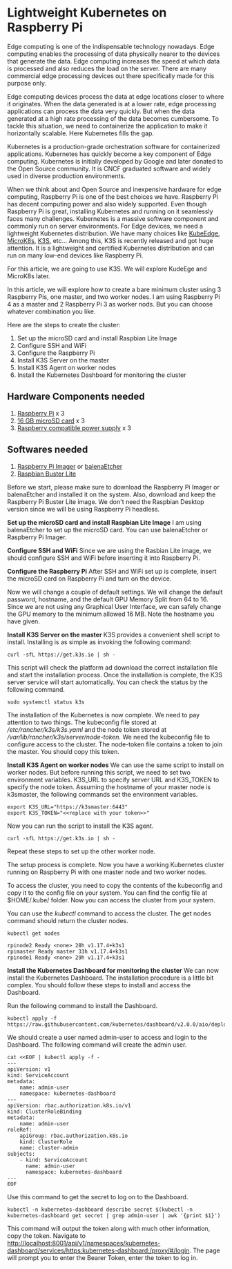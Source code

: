 # Lightweight Kubernetes on Raspberry Pi

Edge computing is one of the indispensable technology nowadays. Edge computing enables the processing of data physically nearer to the devices that generate the data. Edge computing increases the speed at which data is processed and also reduces the load on the server. There are many commercial edge processing devices out there specifically made for this purpose only.

Edge computing devices process the data at edge locations closer to where it originates. When the data generated is at a lower rate, edge processing applications can process the data very quickly. But when the data generated at a high rate processing of the data becomes cumbersome. To tackle this situation, we need to containerize the application to make it horizontally scalable. Here Kubernetes fills the gap.

Kubernetes is a production-grade orchestration software for containerized applications. Kubernetes has quickly become a key component of Edge computing. Kubernetes is initially developed by Google and later donated to the Open Source community. It is CNCF graduated software and widely used in diverse production environments.

When we think about and Open Source and inexpensive hardware for edge computing, Raspberry Pi is one of the best choices we have. Raspberry Pi has decent computing power and also widely supported. Even though Raspberry Pi is great, installing Kubernetes and running on it seamlessly faces many challenges. Kubernetes is a massive software component and commonly run on server environments. For Edge devices, we need a lightweight Kubernetes distribution. We have many choices like [KubeEdge](https://kubeedge.io/en/), [MicroK8s](https://microk8s.io/), [K3S](https://k3s.io/), etc... Among this, K3S is recently released and got huge attention. It is a lightweight and certified Kubernetes distribution and can run on many low-end devices like Raspberry Pi.

For this article, we are going to use K3S. We will explore KudeEge and MicroK8s later.

In this article, we will explore how to create a bare minimum cluster using 3 Raspberry Pis, one master, and two worker nodes. I am using Raspberry Pi 4 as a master and 2 Raspberry Pi 3 as worker nods. But you can choose whatever combination you like.

Here are the steps to create the cluster:

1.  Set up the microSD card and install Raspbian Lite Image
2.  Configure SSH and WiFi
3.  Configure the Raspberry Pi
4.  Install K3S Server on the master
5.  Install K3S Agent on worker nodes
6.  Install the Kubernetes Dashboard for monitoring the cluster

## Hardware Components needed
1.  [Raspberry Pi](https://www.raspberrypi.org/) x 3
2.  [16 GB microSD card](https://www.amazon.com/Sandisk-Ultra-Micro-UHS-I-Adapter/dp/B073K14CVB/ref=sr_1_1?dchild=1&keywords=16+GB+microSD+card&qid=1588271276&s=electronics&sr=1-1) x 3
3.  [Raspberry compatible power supply](https://www.raspberrypi.org/products/type-c-power-supply/) x 3

## Softwares needed
1.  [Raspberry Pi Imager](https://www.raspberrypi.org/downloads/) or [balenaEtcher](https://www.balena.io/etcher/)
2.  [Raspbian Buster Lite](https://www.raspberrypi.org/downloads/raspbian/)

Before we start, please make sure to download the Raspberry Pi Imager or balenaEtcher and installed it on the system. Also, download and keep the Raspberry Pi Buster Lite image. We don't need the Raspbian Desktop version since we will be using Raspberry Pi headless.

**Set up the microSD card and install Raspbian Lite Image**
I am using balenaEtcher to set up the microSD card. You can use balenaEtcher or Raspberry Pi Imager.

**Configure SSH and WiFi**
Since we are using the Rasbian Lite image, we should configure SSH and WiFi before inserting it into Raspberry Pi.

**Configure the Raspberry Pi**
After SSH and WiFi set up is complete, insert the microSD card on Raspberry Pi and turn on the device.

Now we will change a couple of default settings. We will change the default password, hostname, and the default GPU Memory Split from 64 to 16. Since we are not using any Graphical User Interface, we can safely change the GPU memory to the minimum allowed 16 MB. Note the hostname you have given.

**Install K3S Server on the master**
K3S provides a convenient shell script to install. Installing is as simple as invoking the following command:

    curl -sfL https://get.k3s.io | sh -

This script will check the platform ad download the correct installation file and start the installation process. Once the installation is complete, the K3S server service will start automatically. You can check the status by the following command.

    sudo systemctl status k3s

The installation of the Kubernetes is now complete. We need to pay attention to two things. The kubeconfig file stored at _/etc/rancher/k3s/k3s.yaml_ and the node token stored at _/var/lib/rancher/k3s/server/node-token._ We need the kubeconfig file to configure access to the cluster. The node-token file contains a token to join the master. You should copy this token.

**Install K3S Agent on worker nodes**
We can use the same script to install on worker nodes. But before running this script, we need to set two environment variables. K3S_URL to specify server URL and K3S_TOKEN to specify the node token. Assuming the hostname of your master node is k3smaster, the following commands set the environment variables.

    export K3S_URL="https://k3smaster:6443"
    export K3S_TOKEN="<<replace with your token>>"

Now you can run the script to install the K3S agent.

    curl -sfL https://get.k3s.io | sh -

Repeat these steps to set up the other worker node. 

The setup process is complete. Now you have a working Kubernetes cluster running on Raspberry Pi with one master node and two worker nodes.

To access the cluster, you need to copy the contents of the kubeconfig and copy it to the config file on your system. You can find the config file at $HOME/.kube/ folder. Now you can access the cluster from your system.

You can use the _kubectl_ command to access the cluster. The get nodes command should return the cluster nodes.

    kubectl get nodes
    
    rpinode2 Ready <none> 28h v1.17.4+k3s1
    rpimaster Ready master 33h v1.17.4+k3s1
    rpinode1 Ready <none> 29h v1.17.4+k3s1

**Install the Kubernetes Dashboard for monitoring the cluster**
We can now install the Kubernetes Dashboard. The installation procedure is a little bit complex. You should follow these steps to install and access the Dashboard.

Run the following command to install the Dashboard.

    kubectl apply -f https://raw.githubusercontent.com/kubernetes/dashboard/v2.0.0/aio/deploy/recommended.yaml

We should create a user named admin-user to access and login to the Dashboard. The following command will create the admin user.

    cat <<EOF | kubectl apply -f -
    ---
    apiVersion: v1
    kind: ServiceAccount
    metadata:
        name: admin-user
        namespace: kubernetes-dashboard
    ---
    apiVersion: rbac.authorization.k8s.io/v1
    kind: ClusterRoleBinding
    metadata:
        name: admin-user
    roleRef:
        apiGroup: rbac.authorization.k8s.io
        kind: ClusterRole
        name: cluster-admin
    subjects:
        - kind: ServiceAccount
          name: admin-user
          namespace: kubernetes-dashboard
    ---
    EOF

Use this command to get the secret to log on to the Dashboard.

    kubectl -n kubernetes-dashboard describe secret $(kubectl -n kubernetes-dashboard get secret | grep admin-user | awk '{print $1}')

This command will output the token along with much other information, copy the token. Navigate to [http://localhost:8001/api/v1/namespaces/kubernetes-dashboard/services/https:kubernetes-dashboard:/proxy/#/login](http://localhost:8001/api/v1/namespaces/kubernetes-dashboard/services/https:kubernetes-dashboard:/proxy/#/login). The page will prompt you to enter the Bearer Token, enter the token to log in.
